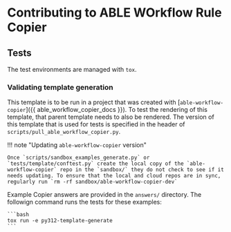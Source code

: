 # Contributing to ABLE WOrkflow Rule Copier

## Tests

The test environments are managed with `tox`.

### Validating template generation

This template is to be run in a project that was created with [`able-workflow-copier`]({{ able_workflow_copier_docs }}). To test the rendering of this template, that parent template needs to also be rendered. The version of this template that is used for tests is specified in the header of `scripts/pull_able_workflow_copier.py`.

!!! note "Updating `able-workflow-copier` version"

    Once `scripts/sandbox_examples_generate.py` or `tests/template/conftest.py` create the local copy of the `able-workflow-copier` repo in the `sandbox/` they do not check to see if it needs updating. To ensure that the local and cloud repos are in sync, regularly run `rm -rf sandbox/able-workflow-copier-dev`

Example Copier answers are provided in the `answers/` directory. The followign command runs the tests for these examples:

    ```bash
    tox run -e py312-template-generate
    ```
